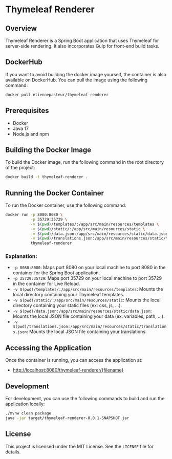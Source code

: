 # Thymeleaf Renderer

## Overview
Thymeleaf Renderer is a Spring Boot application that uses Thymeleaf for server-side rendering. It also incorporates Gulp for front-end build tasks.

## DockerHub
If you want to avoid building the docker image yourself, the container is also available on DockerHub. You can pull the image using the following command:
```sh
docker pull etiennepasteur/thymeleaf-renderer
```

## Prerequisites
- Docker
- Java 17
- Node.js and npm

## Building the Docker Image
To build the Docker image, run the following command in the root directory of the project:
```sh
docker build -t thymeleaf-renderer .
```

## Running the Docker Container
To run the Docker container, use the following command:
```sh
docker run -p 8080:8080 \
           -p 35729:35729 \
           -v $(pwd)/templates/:/app/src/main/resources/templates \
           -v $(pwd)/static/:/app/src/main/resources/static \
           -v $(pwd)/data.json:/app/src/main/resources/static/data.json \
           -v $(pwd)/translations.json:/app/src/main/resources/static/translations.json \
           thymeleaf-renderer
```

### Explanation:
- `-p 8080:8080`: Maps port 8080 on your local machine to port 8080 in the container for the Spring Boot application.
- `-p 35729:35729`: Maps port 35729 on your local machine to port 35729 in the container for Live Reload.
- `-v $(pwd)/templates/:/app/src/main/resources/templates`: Mounts the local directory containing your Thymeleaf templates.
- `-v $(pwd)/static/:/app/src/main/resources/static`: Mounts the local directory containing your static files (ex: css, js, ...).
- `-v $(pwd)/data.json:/app/src/main/resources/static/data.json`: Mounts the local JSON file containing your data (ex: variables, path, ...).
- `-v $(pwd)/translations.json:/app/src/main/resources/static/translations.json`: Mounts the local JSON file containing your translations.

## Accessing the Application
Once the container is running, you can access the application at:
- [http://localhost:8080/thymeleaf-renderer/{filename}](http://localhost:8080/thymeleaf-renderer/)

## Development
For development, you can use the following commands to build and run the application locally:
```sh
./mvnw clean package
java -jar target/thymeleaf-renderer-0.0.1-SNAPSHOT.jar
```

## License
This project is licensed under the MIT License. See the `LICENSE` file for details.